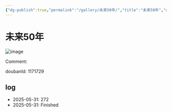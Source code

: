 ```yaml
---
{"dg-publish":true,"permalink":"/gallery/未来50年/","title":"未来50年","created":"2025-06-25T14:18:45.510+08:00"}
---
```



# 未来50年

![image](https://hiraeth-picbed.oss-cn-beijing.aliyuncs.com/20250531154101.webp)

Comment: 



doubanId: 1171729

## log

- 2025-05-31: 272
- 2025-05-31: Finished
